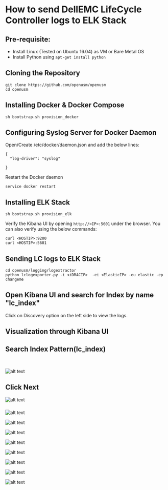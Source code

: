 # How to send DellEMC LifeCycle Controller logs to ELK Stack

## Pre-requisite:

- Install Linux (Tested on Ubuntu 16.04) as VM or Bare Metal OS
- Install Python using ```apt-get install python```


## Cloning the Repository

```
git clone https://github.com/openusm/openusm
cd openusm
```

## Installing Docker & Docker Compose

```
sh bootstrap.sh provision_docker
```

## Configuring Syslog Server for Docker Daemon

Open/Create /etc/docker/daemon.json and add the below lines:

```
{
  "log-driver": "syslog"
 
}
```

Restart the Docker daemon

```
service docker restart
```

## Installing ELK Stack

```
sh bootstrap.sh provision_elk
```

Verify the Kibana UI by opening ```http://<IP>:5601``` under the browser.
You can also verify using the below commands:

```
curl <HOSTIP>:9200
curl <HOSTIP>:5601
```

## Sending LC logs to ELK Stack

```
cd openusm/logging/logextractor
python lclogexporter.py -i <iDRACIP>  -ei <ElasticIP> -eu elastic -ep changeme
```

## Open Kibana UI and search for Index by name "lc_index"

Click on Discovery option on the left side to view the logs.

## Visualization through Kibana UI

## Search Index Pattern(lc_index)
<br>

![alt text](https://github.com/openusm/openusm/blob/master/images/lclogexporter1.png)<br>

## Click Next 

![alt text](https://github.com/openusm/openusm/blob/master/images/logextporter2.png)<br>

### 

![alt text](https://github.com/openusm/openusm/blob/master/images/lclogexporter3.png)<br>

![alt text](https://github.com/openusm/openusm/blob/master/images/lclogexporter4.png)<br>

![alt text](https://github.com/openusm/openusm/blob/master/images/lclogexporter5.png)<br>

![alt text](https://github.com/openusm/openusm/blob/master/images/lclogexporter6.png)<br>

![alt text](https://github.com/openusm/openusm/blob/master/images/lclogexporter7.png)<br>

![alt text](https://github.com/openusm/openusm/blob/master/images/lclogexporter8.png)<br>

![alt text](https://github.com/openusm/openusm/blob/master/images/lclogexporter8.png)<br>

![alt text](https://github.com/openusm/openusm/blob/master/images/lclogexporter11.png)<br>
